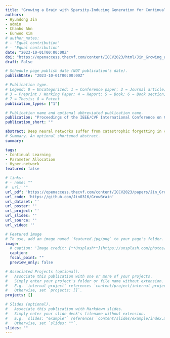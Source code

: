 ```yaml
---
title: "Growing a Brain with Sparsity‑Inducing Generation for Continual Learning"
authors:
- Hyundong Jin
- admin
- Chanho Ahn
- Eunwoo Kim
# author_notes:
# - "Equal contribution"
# - "Equal contribution"
date: "2023-10-01T00:00:00Z"
doi: "https://openaccess.thecvf.com/content/ICCV2023/html/Jin_Growing_a_Brain_with_Sparsity-Inducing_Generation_for_Continual_Learning_ICCV_2023_paper.html"
draft: False

# Schedule page publish date (NOT publication's date).
publishDate: "2023-10-01T00:00:00Z"

# Publication type.
# Legend: 0 = Uncategorized; 1 = Conference paper; 2 = Journal article;
# 3 = Preprint / Working Paper; 4 = Report; 5 = Book; 6 = Book section;
# 7 = Thesis; 8 = Patent
publication_types: ["1"]

# Publication name and optional abbreviated publication name.
publication: "Proceedings of the IEEE/CVF International Conference on Computer Vision (ICCV 2023)"
publication_short: ""

abstract: Deep neural networks suffer from catastrophic forgetting in continual learning, where they tend to lose information about previously learned tasks when optimizing a new incoming task. Recent strategies isolate the important parameters for previous tasks to retain old knowledge while learning the new task. However, using the fixed old knowledge might act as an obstacle to capturing novel representations. To overcome this limitation, we propose a framework that evolves the previously allocated parameters by absorbing the knowledge of the new task. The approach performs under two different networks. The base network learns knowledge of sequential tasks, and the sparsity-inducing hypernetwork generates parameters for each time step for evolving old knowledge. The generated parameters transform old parameters of the base network to reflect the new knowledge. We design the hypernetwork to generate sparse parameters conditional to the task-specific information and the structural information of the base network. We evaluate the proposed approach on class-incremental and taskincremental learning scenarios for image classification and video action recognition tasks. Experimental results show that the proposed method consistently outperforms a large variety of continual learning approaches for those scenarios by evolving old knowledge.
# Summary. An optional shortened abstract.
summary: 

tags: 
- Continual Learning
- Parameter Allocation
- Hyper-network
featured: false

# links:
# - name: ""
#  url: ""
url_pdf: 'https://openaccess.thecvf.com/content/ICCV2023/papers/Jin_Growing_a_Brain_with_Sparsity-Inducing_Generation_for_Continual_Learning_ICCV_2023_paper.pdf'
url_code: 'https://github.com/Jin0316/GrowBrain'
url_dataset: ''
url_poster: ''
url_project: ''
url_slides: ''
url_source: ''
url_video: ''

# Featured image
# To use, add an image named `featured.jpg/png` to your page's folder. 
image:
  # caption: 'Image credit: [**Unsplash**](https://unsplash.com/photos/jdD8gXaTZsc)'
  caption:
  focal_point: ""
  preview_only: false

# Associated Projects (optional).
#   Associate this publication with one or more of your projects.
#   Simply enter your project's folder or file name without extension.
#   E.g. `internal-project` references `content/project/internal-project/index.md`.
#   Otherwise, set `projects: []`.
projects: []

# Slides (optional).
#   Associate this publication with Markdown slides.
#   Simply enter your slide deck's filename without extension.
#   E.g. `slides: "example"` references `content/slides/example/index.md`.
#   Otherwise, set `slides: ""`.
slides: ""
---
```


<!-- {{% callout note %}}
Click the *Cite* button above to demo the feature to enable visitors to import publication metadata into their reference management software.
{{% /callout %}}

{{% callout note %}}
Create your slides in Markdown - click the *Slides* button to check out the example.
{{% /callout %}} -->

<!-- Supplementary notes can be added here, including [code, math, and images](https://wowchemy.com/docs/writing-markdown-latex/). -->
